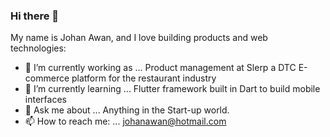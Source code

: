 ### Hi there 👋

My name is Johan Awan, and I love building products and web technologies:

- 🔭 I’m currently working as ... Product management at Slerp a DTC E-commerce platform for the restaurant industry
- 🌱 I’m currently learning ... Flutter framework built in Dart to build mobile interfaces
- 💬 Ask me about ... Anything in the Start-up world.
- 📫 How to reach me: ... johanawan@hotmail.com
